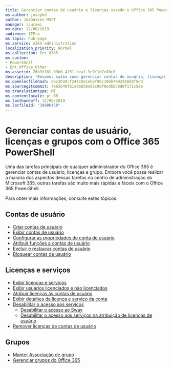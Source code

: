 ```yaml
---
title: Gerenciar contas de usuário e licenças usando o Office 365 PowerShell
ms.author: josephd
author: JoeDavies-MSFT
manager: laurawi
ms.date: 12/06/2019
audience: ITPro
ms.topic: hub-page
ms.service: o365-administration
localization_priority: Normal
ms.collection: Ent_O365
ms.custom:
- PowerShell
- Ent_Office_Other
ms.assetid: 26b9ff81-93b0-4251-beaf-3c9f1d7c80c8
description: 'Resumo: saiba como gerenciar contas de usuário, licenças e grupos com o Office 365 PowerShell.'
ms.openlocfilehash: ebc3038cf244c651ebbf98c10bb7992268d8f5dd
ms.sourcegitcommit: 7e65640fb1a86858a95c9ef0edbb58d0f171c5ee
ms.translationtype: MT
ms.contentlocale: pt-BR
ms.lasthandoff: 12/06/2019
ms.locfileid: "39886450"
---
```

# <a name="manage-user-accounts-licenses-and-groups-with-office-365-powershell"></a>Gerenciar contas de usuário, licenças e grupos com o Office 365 PowerShell

Uma das tarefas principais de qualquer administrador do Office 365 é gerenciar contas de usuário, licenças e grupo. Embora você possa realizar a maioria dos aspectos dessas tarefas no centro de administração do Microsoft 365, outras tarefas são muito mais rápidas e fáceis com o Office 365 PowerShell. 

Para obter mais informações, consulte estes tópicos.

## <a name="user-accounts"></a>Contas de usuário

- [Criar contas de usuário](create-user-accounts-with-office-365-powershell.md)
- [Exibir contas de usuário](view-user-accounts-with-office-365-powershell.md)
- [Configurar as propriedades de conta de usuário](configure-user-account-properties-with-office-365-powershell.md)
- [Atribuir funções a contas de usuário](assign-roles-to-user-accounts-with-office-365-powershell.md)
- [Excluir e restaurar contas de usuário](delete-and-restore-user-accounts-with-office-365-powershell.md)
- [Bloquear contas de usuário](block-user-accounts-with-office-365-powershell.md)

## <a name="licenses-and-services"></a>Licenças e serviços
- [Exibir licenças e serviços](view-licenses-and-services-with-office-365-powershell.md)
- [Exibir usuários licenciados e não licenciados](view-licensed-and-unlicensed-users-with-office-365-powershell.md)
- [Atribuir licenças às contas de usuário](assign-licenses-to-user-accounts-with-office-365-powershell.md)
- [Exibir detalhes da licença e serviço da conta](view-account-license-and-service-details-with-office-365-powershell.md)
- [Desabilitar o acesso aos serviços](disable-access-to-services-with-office-365-powershell.md)
  - [Desabilitar o acesso ao Sway](disable-access-to-sway-with-office-365-powershell.md)
  - [Desabilitar o acesso aos serviços na atribuição de licenças de usuário](disable-access-to-services-while-assigning-user-licenses.md)
- [Remover licenças de contas de usuário](remove-licenses-from-user-accounts-with-office-365-powershell.md)

## <a name="groups"></a>Grupos
- [Manter Associação de grupo](maintain-group-membership-with-office-365-powershell.md)
- [Gerenciar grupos do Office 365](manage-office-365-groups-with-powershell.md)

